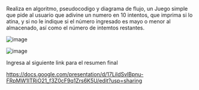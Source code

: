 Realiza en algoritmo, pseudocodigo y diagrama de flujo, un Juego simple que pide al usuario que adivine un numero en 10 intentos, que imprima si lo atina, y si no le indique si el número ingresado es mayo o menor al almacenado, así como el número de intemtos restantes.

![image](https://user-images.githubusercontent.com/101481084/161415431-3d2068bd-58b7-4de5-b605-4f3a20178d60.png)

![image](https://user-images.githubusercontent.com/101481084/161415445-0a4c6e2e-cf47-4e55-8fe5-9ae57fa61a10.png)



Ingresa al siguiente link para el resumen final

https://docs.google.com/presentation/d/17LildSvlBpnu-FRpMW1ITRiO21_f3Z0cF9q1Zrs6K5U/edit?usp=sharing
